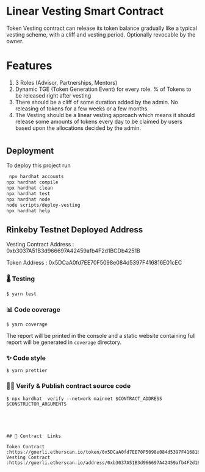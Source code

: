 

# Linear Vesting Smart Contract

Token Vesting contract can release its token balance gradually like a typical vesting scheme, with a cliff and vesting period. Optionally revocable by the owner.

# Features 
1. 3 Roles (Advisor, Partnerships, Mentors)
2. Dynamic TGE (Token Generation Event) for every role. % of Tokens to be released right after vesting
3. There should be a cliff of some duration added by the admin. No releasing of tokens for a few weeks or a few months.
4. The Vesting should be a linear vesting approach which means it should release some amounts of tokens every day to be claimed by users based upon the allocations decided by the admin.

# 

## Deployment

To deploy this project      run

```bash
 npx hardhat accounts
npx hardhat compile
npx hardhat clean
npx hardhat test
npx hardhat node
node scripts/deploy-vesting
npx hardhat help
```


## Rinkeby  Testnet Deployed Address

Vesting Contract Address :  0xb3037A51B3d966697A42459afb4F2d1BCDb4251B

Token Address : 0x5DCaA0fd7EE70F5098e084d5397F416816E01cEC


### 🌡️ Testing

```console
$ yarn test
```

### 📊 Code coverage

```console
$ yarn coverage
```

The report will be printed in the console and a static website containing full report will be generated in `coverage` directory.

### ✨ Code style

```console
$ yarn prettier
```

### 🐱‍💻 Verify & Publish contract source code

```console
$ npx hardhat  verify --network mainnet $CONTRACT_ADDRESS $CONSTRUCTOR_ARGUMENTS





## 🔗 Contract  Links

Token Contract :https://goerli.etherscan.io/token/0x5DCaA0fd7EE70F5098e084d5397F416816E01cEC
Vesting Contract :https://goerli.etherscan.io/address/0xb3037A51B3d966697A42459afb4F2d1BCDb4251B#code